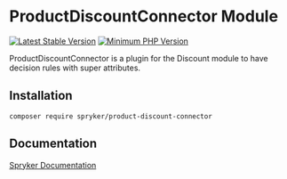 # ProductDiscountConnector Module
[![Latest Stable Version](https://poser.pugx.org/spryker/product-discount-connector/v/stable.svg)](https://packagist.org/packages/spryker/product-discount-connector)
[![Minimum PHP Version](https://img.shields.io/badge/php-%3E%3D%207.4-8892BF.svg)](https://php.net/)

ProductDiscountConnector is a plugin for the Discount module to have decision rules with super attributes.

## Installation

```
composer require spryker/product-discount-connector
```

## Documentation

[Spryker Documentation](https://docs.spryker.com)